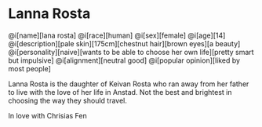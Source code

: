 # Lanna Rosta

@i[name][lana rosta]
@i[race][human]
@i[sex][female]
@i[age][14]
@i[description][pale skin][175cm][chestnut hair][brown eyes][a beauty]
@i[personality][naive][wants to be able to choose her own life][pretty smart but impulsive]
@i[alignment][neutral good]
@i[popular opinion][liked by most people]

Lanna Rosta is the daughter of Keivan Rosta who ran away from her father to live with the love of her life in Anstad. Not the best and brightest in choosing the way they should travel.

In love with Chrisias Fen
